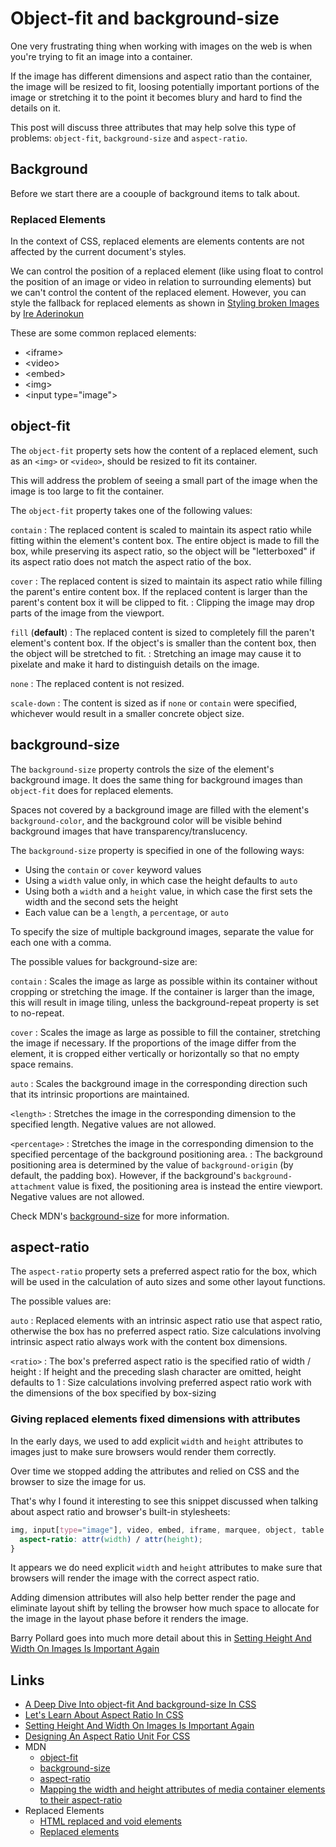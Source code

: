 # Object-fit and background-size

One very frustrating thing when working with images on the web is when you're trying to fit an image into a container.

If the image has different dimensions and aspect ratio than the container, the image will be resized to fit, loosing potentially important portions of the image or stretching it to the point it becomes blury and hard to find the details on it.

This post will discuss three attributes that may help solve this type of problems: `object-fit`, `background-size` and `aspect-ratio`.

## Background

Before we start there are a coouple of background items to talk about.

### Replaced Elements

In the context of CSS, replaced elements are elements contents are not affected by the current document's styles.

We can control the position of a replaced element (like using float to control the position of an image or video in relation to surrounding elements) but we can't control the content of the replaced element. However, you can style the fallback for replaced elements as shown in [Styling broken Images](https://bitsofco.de/styling-broken-images/) by [Ire Aderinokun](https://ireaderinokun.com/)

These are some common replaced elements:

* &lt;iframe>
* &lt;video>
* &lt;embed>
* &lt;img>
* &lt;input type="image">

## object-fit

The `object-fit` property sets how the content of a replaced element, such as an `<img>` or `<video>`, should be resized to fit its container.

This will address the problem of seeing a small part of the image when the image is too large to fit the container.

The `object-fit` property takes one of the following values:

`contain`
: The replaced content is scaled to maintain its aspect ratio while fitting within the element's content box. The entire object is made to fill the box, while preserving its aspect ratio, so the object will be "letterboxed" if its aspect ratio does not match the aspect ratio of the box.

`cover`
: The replaced content is sized to maintain its aspect ratio while filling the parent's entire content box. If the replaced content is larger than the parent's content box it will be clipped to fit.
: Clipping the image may drop parts of the image from the viewport.

`fill` (**default**)
: The replaced content is sized to completely fill the paren't element's content box. If the object's is smaller than the content box, then the object will be stretched to fit.
: Stretching an image may cause it to pixelate and make it hard to distinguish details on the image.

`none`
: The replaced content is not resized.

`scale-down`
: The content is sized as if `none` or `contain` were specified, whichever would result in a smaller concrete object size.

## background-size

The `background-size` property controls the size of the element's background image. It does the same thing for background images than `object-fit` does for replaced elements.

Spaces not covered by a background image are filled with the element's `background-color`, and the background color will be visible behind background images that have transparency/translucency.

The `background-size` property is specified in one of the following ways:

* Using the `contain` or `cover` keyword values
* Using a `width` value only, in which case the height defaults to `auto`
* Using both a `width` and a `height` value, in which case the first sets the width and the second sets the height
* Each value can be a `length`, a `percentage`, or `auto`

To specify the size of multiple background images, separate the value for each one with a comma.

The possible values for background-size are:

`contain`
: Scales the image as large as possible within its container without cropping or stretching the image. If the container is larger than the image, this will result in image tiling, unless the background-repeat property is set to no-repeat.

`cover`
: Scales the image as large as possible to fill the container, stretching the image if necessary. If the proportions of the image differ from the element, it is cropped either vertically or horizontally so that no empty space remains.

`auto`
: Scales the background image in the corresponding direction such that its intrinsic proportions are maintained.

`<length>`
: Stretches the image in the corresponding dimension to the specified length. Negative values are not allowed.

`<percentage>`
: Stretches the image in the corresponding dimension to the specified percentage of the background positioning area.
: The background positioning area is determined by the value of `background-origin` (by default, the padding box). However, if the background's `background-attachment` value is fixed, the positioning area is instead the entire viewport. Negative values are not allowed.

Check MDN's [background-size](https://developer.mozilla.org/en-US/docs/Web/CSS/background-size) for more information.

## aspect-ratio

The `aspect-ratio` property sets a preferred aspect ratio for the box, which will be used in the calculation of auto sizes and some other layout functions.

The possible values are:

`auto`
: Replaced elements with an intrinsic aspect ratio use that aspect ratio, otherwise the box has no preferred aspect ratio. Size calculations involving intrinsic aspect ratio always work with the content box dimensions.

`<ratio>`
: The box's preferred aspect ratio is the specified ratio of width / height
: If height and the preceding slash character are omitted, height defaults to 1
: Size calculations involving preferred aspect ratio work with the dimensions of the box specified by box-sizing

### Giving replaced elements fixed dimensions with attributes

In the early days, we used to add explicit `width` and `height` attributes to images just to make sure browsers would render them correctly.

Over time we stopped adding the attributes and relied on CSS and the browser to size the image for us.

That's why I found it interesting to see this snippet discussed when talking about aspect ratio and browser's built-in stylesheets:

```css
img, input[type="image"], video, embed, iframe, marquee, object, table {
  aspect-ratio: attr(width) / attr(height);
}
```

It appears we do need explicit `width` and `height` attributes to make sure that browsers will render the image with the correct aspect ratio.

Adding dimension attributes will also help better render the page and eliminate layout shift by telling the browser how much space to allocate for the image in the layout phase before it renders the image.

Barry Pollard goes into much more detail about this in [Setting Height And Width On Images Is Important Again](https://www.smashingmagazine.com/2020/03/setting-height-width-images-important-again/)

## Links

* [A Deep Dive Into object-fit And background-size In CSS](https://www.smashingmagazine.com/2021/10/object-fit-background-size-css/)
* [Let's Learn About Aspect Ratio In CSS](https://ishadeed.com/article/css-aspect-ratio/)
* [Setting Height And Width On Images Is Important Again](https://www.smashingmagazine.com/2020/03/setting-height-width-images-important-again/)
* [Designing An Aspect Ratio Unit For CSS](https://www.smashingmagazine.com/2019/03/aspect-ratio-unit-css/)
* MDN
  * [object-fit](https://developer.mozilla.org/en-US/docs/Web/CSS/object-fit)
  * [background-size](https://developer.mozilla.org/en-US/docs/Web/CSS/background-size)
  * [aspect-ratio](https://developer.mozilla.org/en-US/docs/Web/CSS/aspect-ratio)
  * [Mapping the width and height attributes of media container elements to their aspect-ratio](https://developer.mozilla.org/en-US/docs/Web/Media/images/aspect_ratio_mapping)
* Replaced Elements
  * [HTML replaced and void elements](https://catalin.red/html-replaced-void-elements/)
  * [Replaced elements](https://developer.mozilla.org/en-US/docs/Web/CSS/Replaced_element)
